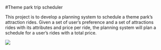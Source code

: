 #Theme park trip scheduler

This project is to develop a planning system to schedule a theme park’s attraction rides. Given a set of user’s
preference and a set of attractions rides with its attributes and price per ride, the planning system will plan
a schedule for a user’s rides with a total price.

<img src="https://github.com/supcicak0/Theme-park/blob/main/theme%20park/Capture.PNG">
